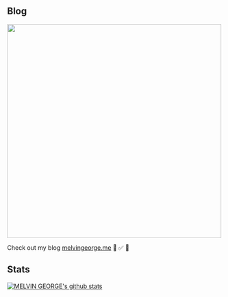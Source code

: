 ## Blog

<img style="margin: 0 auto;" width="500"  src="https://melvingeorge.me/metame.png" />


Check out my blog [melvingeorge.me](https://melvingeorge.me) 🚀 ✅ 🦄

## Stats

<a>[![MELVIN GEORGE's github stats](https://github-readme-stats.anuraghazra1.vercel.app/api?username=melvin2016&show_icons=true&title_color=000&icon_color=3447d4&text_color=000&bg_color=90cdf4)](https://github.com/anuraghazra/github-readme-stats)</a>


